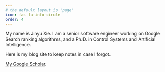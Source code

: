 ```yaml
---
# the default layout is 'page'
icon: fas fa-info-circle
order: 4
---
```


My name is Jinyu Xie. I am a senior software engineer working on Google Search ranking algorithms, and a Ph.D. in Control Systems and Artificial Intelligence.

Here is my blog site to keep notes in case I forgot.

[My Google Scholar](https://scholar.google.com/citations?user=m-vkma0AAAAJ&hl=en&oi=ao).

